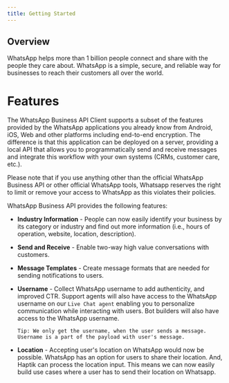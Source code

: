 ```yaml
---
title: Getting Started
---
```


## Overview
WhatsApp helps more than 1 billion people connect and share with the people they care about. WhatsApp is a simple, secure, and reliable way for businesses to reach their customers all over the world. 

# Features
The WhatsApp Business API Client supports a subset of the features provided by the WhatsApp applications you already know from Android, iOS, Web and other platforms including end-to-end encryption. The difference is that this application can be deployed on a server, providing a local API that allows you to programmatically send and receive messages and integrate this workflow with your own systems (CRMs, customer care, etc.).

Please note that if you use anything other than the official WhatsApp Business API or other official WhatsApp tools, Whatsapp reserves the right to limit or remove your access to WhatsApp as this violates their policies.

WhatsApp Business API provides the following features:

* **Industry Information** - People can now easily identify your business by its category or industry and find out more information (i.e., hours of operation, website, location, description).
* **Send and Receive** - Enable two-way high value conversations with customers.
* **Message Templates** - Create message formats that are needed for sending notifications to users.
* **Username** - Collect WhatsApp username to add authenticity, and improved CTR. Support agents will also have access to the WhatsApp username on our `Live Chat agent` enabling you to personalize communication while interacting with users. Bot builders will also have access to the WhatsApp username.

      Tip: We only get the username, when the user sends a message. Username is a part of the payload with user's message.
      
* **Location** - Accepting user's location on WhatsApp would now be possible. WhatsApp has an option for users to share their location. And, Haptik can process the location input. This means we can now easily build use cases where a user has to send their location on Whatsapp. 
